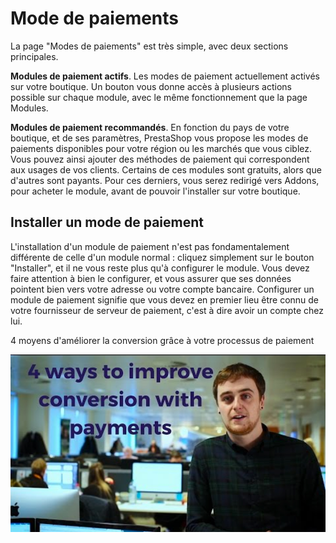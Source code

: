 # Mode de paiements

La page "Modes de paiements" est très simple, avec deux sections principales.

**Modules de paiement actifs**. Les modes de paiement actuellement activés sur votre boutique. Un bouton vous donne accès à plusieurs actions possible sur chaque module, avec le même fonctionnement que la page Modules.

**Modules de paiement recommandés**. En fonction du pays de votre boutique, et de ses paramètres, PrestaShop vous propose les modes de paiements disponibles pour votre région ou les marchés que vous ciblez. Vous pouvez ainsi ajouter des méthodes de paiement qui correspondent aux usages de vos clients. Certains de ces modules sont gratuits, alors que d'autres sont payants. Pour ces derniers, vous serez redirigé vers Addons, pour acheter le module, avant de pouvoir l'installer sur votre boutique.

## Installer un mode de paiement <a href="#modedepaiements-installerunmodedepaiement" id="modedepaiements-installerunmodedepaiement"></a>

L'installation d'un module de paiement n'est pas fondamentalement différente de celle d'un module normal : cliquez simplement sur le bouton "Installer", et il ne vous reste plus qu'à configurer le module. Vous devez faire attention à bien le configurer, et vous assurer que ses données pointent bien vers votre adresse ou votre compte bancaire. Configurer un module de paiement signifie que vous devez en premier lieu être connu de votre fournisseur de serveur de paiement, c'est à dire avoir un compte chez lui.

4 moyens d'améliorer la conversion grâce à votre processus de paiement

[![](../../../.gitbook/assets/51839799.png)](https://www.youtube.com/watch?v=i\_wwnGt7JKM\&list=PLyZYn1MMU7-xT-L\_zUyGnRBJmAuP6uc-c\&index=19)
